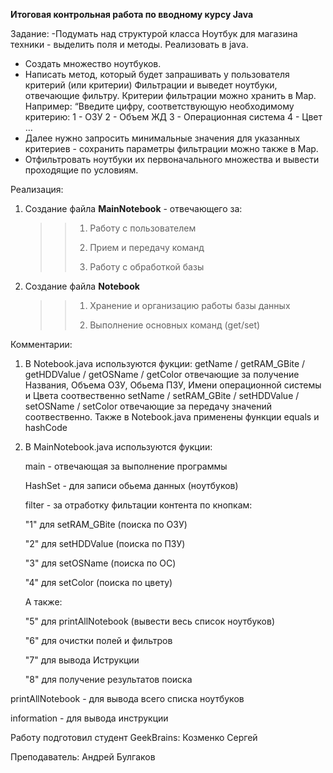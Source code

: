 __Итоговая контрольная работа по вводному курсу Java__

Задание:
-Подумать над структурой класса Ноутбук для магазина техники - выделить поля и методы. Реализовать в java.
- Создать множество ноутбуков.
- Написать метод, который будет запрашивать у пользователя критерий (или критерии)
Фильтрации и выведет ноутбуки, отвечающие фильтру. Критерии фильтрации можно хранить в Map. Например:
“Введите цифру, соответствующую необходимому критерию:
1 - ОЗУ
2 - Объем ЖД
3 - Операционная система
4 - Цвет …
- Далее нужно запросить минимальные значения для указанных критериев - сохранить
параметры фильтрации можно также в Map.
- Отфильтровать ноутбуки их первоначального множества и вывести проходящие по
условиям.

 Реализация:
 1. Создание файла __MainNotebook__ - отвечающего за:
    >> 1) Работу с пользователем
    >>
    >> 2) Прием и передачу команд
    >>
    >> 3) Работу с обработкой базы
 2. Создание файла __Notebook__
    >> 1) Хранение и организацию работы базы данных
    >> 
    >> 3) Выполнение основных команд (get/set)
    >>

Комментарии:
1) В Notebook.java используются фукции:
   getName / getRAM_GBite / getHDDValue / getOSName / getColor
   отвечающие за получение Названия, Объема ОЗУ, Обьема ПЗУ, Имени операционной системы и Цвета соотвественно
   setName / setRAM_GBite / setHDDValue / setOSName / setColor
   отвечающие за передачу значений соотвественно.
   Также в Notebook.java применены функции equals и hashCode

2) В MainNotebook.java используются фукции:
   
   main - отвечающая за выполнение программы
   
   HashSet - для записи обьема данных (ноутбуков)
   
   filter - за отработку фильтации контента по кнопкам:
   
     "1" для setRAM_GBite (поиска по ОЗУ)
   
     "2" для setHDDValue (поиска по ПЗУ)
   
     "3" для setOSName (поиска по ОС)
   
     "4" для setColor (поиска по цвету)
   
   А также:
   
     "5" для printAllNotebook (вывести весь список ноутбуков)
   
     "6" для очистки полей и фильтров
   
     "7" для вывода Иструкции
   
     "8" для получение результатов поиска
   
  printAllNotebook - для вывода всего списка ноутбуков
  
  information - для вывода инструкции

Работу подготовил студент GeekBrains:
Козменко Сергей

Преподаватель: 
Андрей Булгаков
